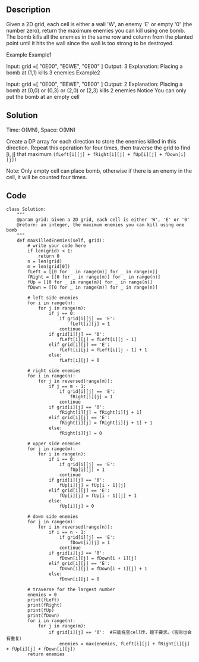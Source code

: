 ## Description
Given a 2D grid, each cell is either a wall 'W', an enemy 'E' or empty '0' (the number zero), return the maximum enemies you can kill using one bomb.
The bomb kills all the enemies in the same row and column from the planted point until it hits the wall since the wall is too strong to be destroyed.

Example
Example1

Input:
grid =[
     "0E00",
     "E0WE",
     "0E00"
]
Output: 3
Explanation:
Placing a bomb at (1,1) kills 3 enemies
Example2

Input:
grid =[
     "0E00",
     "EEWE",
     "0E00"
]
Output: 2
Explanation:
Placing a bomb at (0,0) or (0,3) or (2,0) or (2,3) kills 2 enemies
Notice
You can only put the bomb at an empty cell

## Solution
Time: O(MN), Space: O(MN)

Create a DP array for each direction to store the enemies killed in this direction. Repeat this operation for four times, then traverse the grid to find [i, j] that maximum `(fLeft[i][j] + fRight[i][j] + fUp[i][j] + fDown[i][j])`  

Note: Only empty cell can place bomb, otherwise if there is an enemy in the cell, it will be counted four times.

## Code
    class Solution:
        """
        @param grid: Given a 2D grid, each cell is either 'W', 'E' or '0'
        @return: an integer, the maximum enemies you can kill using one bomb
        """
        def maxKilledEnemies(self, grid):
            # write your code here
            if len(grid) < 1:
                return 0
            n = len(grid)
            m = len(grid[0])
            fLeft = [[0 for _ in range(m)] for _ in range(n)]
            fRight = [[0 for _ in range(m)] for _ in range(n)]
            fUp = [[0 for _ in range(m)] for _ in range(n)]
            fDown = [[0 for _ in range(m)] for _ in range(n)]

            # left side enemies
            for i in range(n):
                for j in range(m):
                    if j == 0:
                        if grid[i][j] == 'E':
                            fLeft[i][j] = 1
                        continue
                    if grid[i][j] == '0':
                        fLeft[i][j] = fLeft[i][j - 1]
                    elif grid[i][j] == 'E':
                        fLeft[i][j] = fLeft[i][j - 1] + 1
                    else:
                        fLeft[i][j] = 0

            # right side enemies
            for i in range(n):
                for j in reversed(range(m)):
                    if j == m - 1:
                        if grid[i][j] == 'E':
                            fRight[i][j] = 1
                        continue
                    if grid[i][j] == '0':
                        fRight[i][j] = fRight[i][j + 1]
                    elif grid[i][j] == 'E':
                        fRight[i][j] = fRight[i][j + 1] + 1
                    else:
                        fRight[i][j] = 0

            # upper side enemies   
            for j in range(m):
                for i in range(n):
                    if i == 0:
                        if grid[i][j] == 'E':
                            fUp[i][j] = 1
                        continue
                    if grid[i][j] == '0':
                        fUp[i][j] = fUp[i - 1][j]
                    elif grid[i][j] == 'E':
                        fUp[i][j] = fUp[i - 1][j] + 1
                    else:
                        fUp[i][j] = 0

            # down side enemies   
            for j in range(m):
                for i in reversed(range(n)):
                    if i == n - 1:
                        if grid[i][j] == 'E':
                            fDown[i][j] = 1
                        continue
                    if grid[i][j] == '0':
                        fDown[i][j] = fDown[i + 1][j]
                    elif grid[i][j] == 'E':
                        fDown[i][j] = fDown[i + 1][j] + 1
                    else:
                        fDown[i][j] = 0

            # traverse for the largest number
            enemies = 0
            print(fLeft)
            print(fRight)
            print(fUp)
            print(fDown)
            for i in range(n):
                for j in range(m):
                    if grid[i][j] == '0':  #只能在空cell炸，题干要求。（否则也会有重复）
                        enemies = max(enemies, fLeft[i][j] + fRight[i][j] + fUp[i][j] + fDown[i][j])
            return enemies
